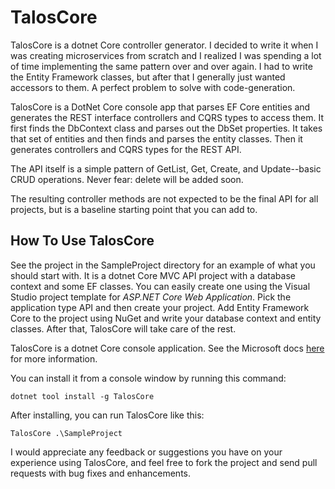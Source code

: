 # TalosCore
TalosCore is a dotnet Core controller generator. I decided to write it when I was creating microservices from scratch and I realized I was spending a lot of time implementing the same pattern over and over again.  I had to write the Entity Framework classes, but after that I generally just wanted accessors to them.  A perfect problem to solve with code-generation.

TalosCore is a DotNet Core console app that parses EF Core entities and generates the REST interface controllers and CQRS types to access them. It first finds the DbContext class and parses out the DbSet properties.  It takes that set of entities and then finds and parses the entity classes.  Then it generates controllers and CQRS types for the REST API.

The API itself is a simple pattern of GetList, Get, Create, and Update--basic CRUD operations.  Never fear: delete will be added soon.

The resulting controller methods are not expected to be the final API for all projects, but is a baseline starting point that you can add to.

## How To Use TalosCore
See the project in the SampleProject directory for an example of what you should start with. It is a dotnet Core MVC API project with a database context and some EF classes. You can easily create one using the Visual Studio project template for *ASP.NET Core Web Application*. Pick the application type API and then create your project. Add Entity Framework Core to the project using NuGet and write your database context and entity classes. After that, TalosCore will take care of the rest.

TalosCore is a dotnet Core console application.  See the Microsoft docs [here](https://docs.microsoft.com/en-us/dotnet/core/tools/global-tools) for more information.

You can install it from a console window by running this command:
```
dotnet tool install -g TalosCore
```
After installing, you can run TalosCore like this:
```
TalosCore .\SampleProject
```
I would appreciate any feedback or suggestions you have on your experience using TalosCore, and feel free to fork the project and send pull requests with bug fixes and enhancements.
